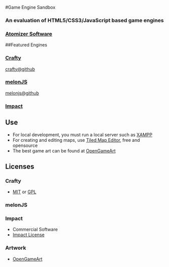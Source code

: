 #Game Engine Sandbox
### An evaluation of HTML5/CSS3/JavaScript based game engines
### [Atomizer Software](http://atomizersoft.net)

##Featured Engines

### [Crafty](http://craftyjs.com/)

[crafty@github](https://github.com/craftyjs/Crafty)

### [melonJS](http://www.melonjs.org/)

[melonjs@github](https://github.com/obiot/melonJS)

### [Impact](http://impactjs.com/)

## Use

* For local development, you must run a local server such as [XAMPP](http://www.apachefriends.org/en/xampp.html)
* For creating and editing maps, use [Tiled Map Editor](http://www.mapeditor.org/), free and opensource
* The best game art can be found at [OpenGameArt](http://opengameart.org/)

## Licenses

### Crafty

* [MIT](http://en.wikipedia.org/wiki/MIT_License) or [GPL](http://www.gnu.org/licenses/gpl.html)

### melonJS

### Impact

* Commercial Software
* [Impact License](http://impactjs.com/impact-commercial-software-license-agreement)

### Artwork

* [OpenGameArt](http://opengameart.org/)


